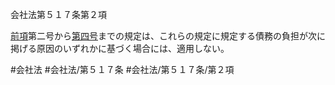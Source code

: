 会社法第５１７条第２項

[前項](会社法＿＿＿＿第５１７条第１項)第二号から[第四号](会社法＿＿＿＿第５１７条第２項第４号)までの規定は、これらの規定に規定する債務の負担が次に掲げる原因のいずれかに基づく場合には、適用しない。

#会社法
#会社法/第５１７条
#会社法/第５１７条/第２項
